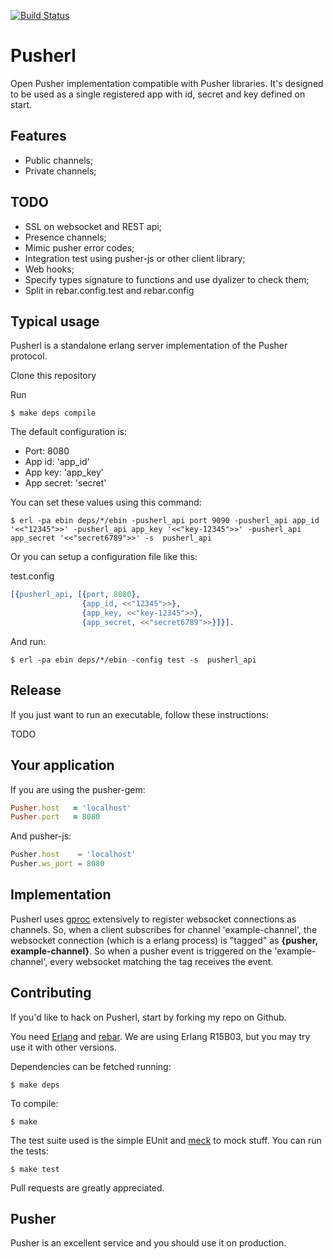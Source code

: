 [![Build Status](https://travis-ci.org/edgurgel/pusherl.png?branch=master)](https://travis-ci.org/edgurgel/pusherl)

# Pusherl

Open Pusher implementation compatible with Pusher libraries. It's designed to be used as a single registered app with id, secret and key defined on start.


## Features

* Public channels;
* Private channels;

## TODO

* SSL on websocket and REST api;
* Presence channels;
* Mimic pusher error codes;
* Integration test using pusher-js or other client library;
* Web hooks;
* Specify types signature to functions and use dyalizer to check them;
* Split in rebar.config.test and rebar.config


## Typical usage

Pusherl is a standalone erlang server implementation of the Pusher protocol.

Clone this repository

Run

```
$ make deps compile
```
The default configuration is:

* Port: 8080
* App id: 'app_id'
* App key: 'app_key'
* App secret: 'secret'

You can set these values using this command:

```
$ erl -pa ebin deps/*/ebin -pusherl_api port 9090 -pusherl_api app_id '<<"12345">>' -pusherl_api app_key '<<"key-12345">>' -pusherl_api app_secret '<<"secret6789">>' -s  pusherl_api
```

Or you can setup a configuration file like this:

test.config

```erlang
[{pusherl_api, [{port, 8080},
                {app_id, <<"12345">>},
                {app_key, <<"key-12345">>},
                {app_secret, <<"secret6789">>}]}].
```

And run:

```
$ erl -pa ebin deps/*/ebin -config test -s  pusherl_api
```

## Release

If you just want to run an executable, follow these instructions:

TODO


## Your application

If you are using the pusher-gem:

```ruby
Pusher.host   = 'localhost'
Pusher.port   = 8080
```
And pusher-js:
```javascript
Pusher.host    = 'localhost'
Pusher.ws_port = 8080
```


## Implementation

Pusherl uses [gproc](https://github.com/uwiger/gproc) extensively to register websocket connections as channels. So, when a client subscribes for channel 'example-channel', the websocket connection (which is a erlang process) is "tagged" as **{pusher, example-channel}**. So when a pusher event is triggered on the 'example-channel', every websocket matching the tag receives the event.

## Contributing

If you'd like to hack on Pusherl, start by forking my repo on Github.

You need [Erlang](http://www.erlang.org) and [rebar](https://github.com/basho/rebar). We are using Erlang R15B03, but you may try use it with other versions.

Dependencies can be fetched running:

```
$ make deps
```

To compile:

```
$ make
```

The test suite used is the simple EUnit and [meck](http://github.com/eproxus/meck) to mock stuff. You can run the tests:

```
$ make test
```

Pull requests are greatly appreciated.

## Pusher

Pusher is an excellent service and you should use it on production.

